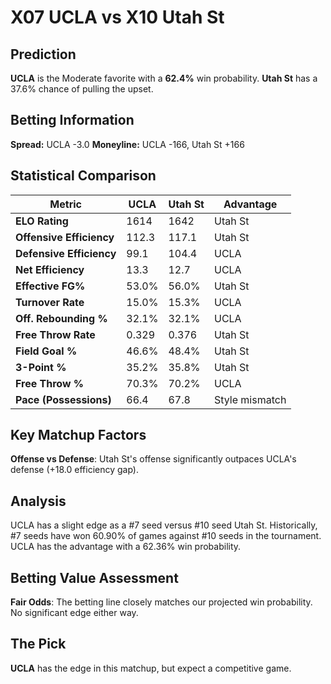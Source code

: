 # X07 UCLA vs X10 Utah St

## Prediction
**UCLA** is the Moderate favorite with a **62.4%** win probability.
**Utah St** has a 37.6% chance of pulling the upset.

## Betting Information
**Spread:** UCLA -3.0
**Moneyline:** UCLA -166, Utah St +166

## Statistical Comparison

| Metric | UCLA | Utah St | Advantage |
|--------|-----------------|-----------------|----------|
| **ELO Rating** | 1614 | 1642 | Utah St |
| **Offensive Efficiency** | 112.3 | 117.1 | Utah St |
| **Defensive Efficiency** | 99.1 | 104.4 | UCLA |
| **Net Efficiency** | 13.3 | 12.7 | UCLA |
| **Effective FG%** | 53.0% | 56.0% | Utah St |
| **Turnover Rate** | 15.0% | 15.3% | UCLA |
| **Off. Rebounding %** | 32.1% | 32.1% | UCLA |
| **Free Throw Rate** | 0.329 | 0.376 | Utah St |
| **Field Goal %** | 46.6% | 48.4% | Utah St |
| **3-Point %** | 35.2% | 35.8% | Utah St |
| **Free Throw %** | 70.3% | 70.2% | UCLA |
| **Pace (Possessions)** | 66.4 | 67.8 | Style mismatch |

## Key Matchup Factors

**Offense vs Defense**: Utah St's offense significantly outpaces UCLA's defense (+18.0 efficiency gap).

## Analysis

UCLA has a slight edge as a #7 seed versus #10 seed Utah St. Historically, #7 seeds have won 60.90% of games against #10 seeds in the tournament. UCLA has the advantage with a 62.36% win probability.

## Betting Value Assessment

**Fair Odds**: The betting line closely matches our projected win probability. No significant edge either way.

## The Pick

**UCLA** has the edge in this matchup, but expect a competitive game.

